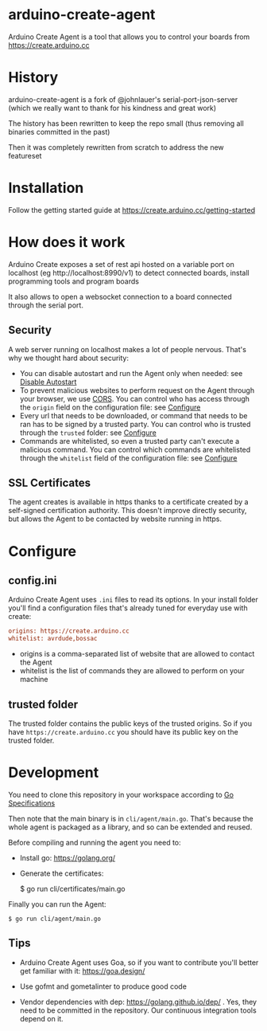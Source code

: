 arduino-create-agent
====================

Arduino Create Agent is a tool that allows you to control your boards from https://create.arduino.cc

# History
arduino-create-agent is a fork of @johnlauer's serial-port-json-server (which we really want to thank for his kindness and great work)

The history has been rewritten to keep the repo small (thus removing all binaries committed in the past)

Then it was completely rewritten from scratch to address the new featureset

# Installation
Follow the getting started guide at https://create.arduino.cc/getting-started

# How does it work
Arduino Create exposes a set of rest api hosted on a variable port on localhost (eg http://localhost:8990/v1) to detect connected boards, install programming tools and program boards

It also allows to open a websocket connection to a board connected through the serial port.

## Security
A web server running on localhost makes a lot of people nervous. That's why we thought hard about security:

- You can disable autostart and run the Agent only when needed: see [Disable Autostart](DISABLE_AUTOSTART.md)
- To prevent malicious websites to perform request on the Agent through your browser, we use [CORS](https://developer.mozilla.org/en-US/docs/Web/HTTP/CORS). You can control who has access through the `origin` field on the configuration file: see [Configure](#configure)
- Every url that needs to be downloaded, or command that needs to be ran has to be signed by a trusted party. You can control who is trusted through the `trusted` folder: see [Configure](#configure)
- Commands are whitelisted, so even a trusted party can't execute a malicious command. You can control which commands are whitelisted through the `whitelist` field of the configuration file: see [Configure](#configure)

## SSL Certificates
The agent creates is available in https thanks to a certificate created by a self-signed certification authority. This doesn't improve directly security, but allows the Agent to be contacted by website running in https.

# Configure
## config.ini
Arduino Create Agent uses `.ini` files to read its options. In your install folder you'll find a configuration files that's already tuned for everyday use with create:

```ini
origins: https://create.arduino.cc
whitelist: avrdude,bossac
```

- origins is a comma-separated list of website that are allowed to contact the Agent
- whitelist is the list of commands they are allowed to perform on your machine

## trusted folder
The trusted folder contains the public keys of the trusted origins. So if you have `https://create.arduino.cc` you should have its public key on the trusted folder.

# Development
You need to clone this repository in your workspace according to [Go Specifications](https://golang.org/doc/code.html#Workspaces)

Then note that the main binary is in `cli/agent/main.go`. That's because the whole agent is packaged as a library, and so can be extended and reused.

Before compiling and running the agent you need to:

- Install go: https://golang.org/
- Generate the certificates:

	$ go run cli/certificates/main.go

Finally you can run the Agent:

	$ go run cli/agent/main.go

## Tips
- Arduino Create Agent uses Goa, so if you want to contribute you'll better get familiar with it: https://goa.design/

- Use gofmt and gometalinter to produce good code

- Vendor dependencies with dep: https://golang.github.io/dep/ . Yes, they need to be committed in the repository. Our continuous integration tools depend on it.